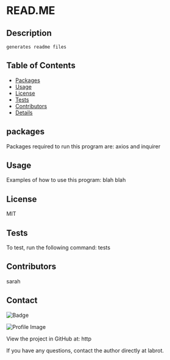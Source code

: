 
  # READ.ME 
  
  ## Description
    generates readme files
  ## Table of Contents
  - [Packages](#packages)
  - [Usage](#usage)
  - [License](#license)
  - [Tests](#tests)
  - [Contributors](#contributor)
  - [Details](#details)
  ## packages
  Packages required to run this program are: axios and inquirer  
  ## Usage
  Examples of how to use this program: blah blah
  ## License
  MIT
  ## Tests
  To test, run the following command: tests
  ## Contributors
  sarah
  ## Contact
  
![Badge](https://img.shields.io/badge/Github-Sarah-4cbbb9) 
  
![Profile Image](https://github.com/Sarah.png?size=50)
  
View the project in GitHub at: http
  
If you have any questions, contact the author directly at labrot.